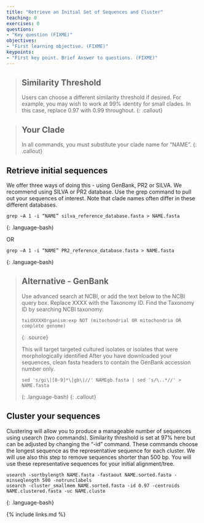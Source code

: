```yaml
---
title: "Retrieve an Initial Set of Sequences and Cluster"
teaching: 0
exercises: 0
questions:
- "Key question (FIXME)"
objectives:
- "First learning objective. (FIXME)"
keypoints:
- "First key point. Brief Answer to questions. (FIXME)"
---
```


> ## Similarity Threshold
> Users can choose a different similarity threshold if desired. For example, you may wish to work at 99% identity for small clades. In this case, 
> replace 0.97 with 0.99 throughout.
{: .callout}

> ## Your Clade
> In all commands, you must substitute your clade name for “NAME”.
{: .callout}

## Retrieve initial sequences

We offer three ways of doing this - using GenBank, PR2 or SILVA. We recommend using SILVA or PR2 database. Use the grep command to pull out your 
sequences of interest. Note that clade names often differ in these different databases.

~~~
grep –A 1 -i “NAME” silva_reference_database.fasta > NAME.fasta
~~~
{: .language-bash)

OR

~~~
grep –A 1 -i “NAME” PR2_reference_database.fasta > NAME.fasta
~~~
{: .language-bash)

> ## Alternative - GenBank
> Use advanced search at NCBI, or add the text below to the NCBI query box. Replace XXXX with the Taxonomy ID. Find the Taxonomy ID by searching NCBI 
> taxonomy:
> 
> ~~~
> txidXXXXOrganism:exp NOT (mitochondrial OR mitochondria OR complete genome)
> ~~~
> {: .source}
> 
> This will target targeted cultured isolates or isolates that were morphologically identified
> After you have downloaded your sequences, clean fasta headers to contain the GenBank accession number only.
> 
> ~~~
> sed 's/gi\|[0-9]*\|gb\|//' NAMEgb.fasta | sed 's/\..*//' > NAME.fasta
> ~~~
> (: .language-bash)
{: .callout}

## Cluster your sequences
Clustering will allow you to produce a manageable number of sequences using usearch (two commands). Similarity threshold is set at 97% here but can be 
adjusted by changing the “-id” command.  These commands choose the longest sequence as the representative sequence for each cluster. We will use also 
this step to remove sequences shorter than 500 bp. You will use these representative sequences for your initial alignment/tree.

~~~
usearch -sortbylength NAME.fasta -fastaout NAME.sorted.fasta -minseqlength 500 -notrunclabels
usearch -cluster_smallmem NAME.sorted.fasta -id 0.97 -centroids NAME.clustered.fasta -uc NAME.cluste
~~~
{: .language-bash}

{% include links.md %}

